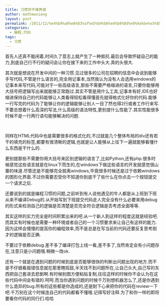 ```yaml
---
title: 习惯并不难养成
author: mathewxiang
layout: post
permalink: /2011/12/%e4%b9%a0%e6%83%af%e5%b9%b6%e4%b8%8d%e9%9a%be%e5%85%bb%e6%88%90/
categories:
  - 编程,代码
tags:
  - 习惯
---
```

首先人还真不能闲着,时间久了意志上就产生了一种抵抗.最后会导致怀疑自己的能力,到底自己行不行的疑问会让你在接下来的工作中头大.真的头很大.

其次就是想说在开发中间的一种习惯.见过很多的公司在招聘的信息中会说到能够手写代码,不管是什么语言的,完全用记事本,当然我认为没有人会选用windows的记事本来写代码,可能对于一些高级语言,那些不需要严格缩进的语言,只要你能够用大括号把逻辑写出来就能够正常跑过.其实不管是用什么工具,记事本有好,IDE也好缩进保持自己的代码能够让人类看得轻松看得懂首先就得格式化好你的代码.能够一行写完的代码为了能够让你的逻辑能够让别人一目了然也得2行或者工作行来写.不要总想着什么高深的写法,什么高级的语法特性,更别提什么性能了.其实性能很多时候不是一行两行语句能够解决的问题.

<!--more-->

 

同样在HTML代码中也是需要很多的格式化的,不过就是几个整体布局的div还有若干的填充的标签,都要有很清晰的逻辑,也就是让人能够从上往下一遍就能够看懂什么东西是干什么的.

更别提那些不需要你用大括号来区别逻辑的语言了,比如Python,还有php.很多时候感觉这些语言就是在linux下而生的,在windows下做这些语言的开发就感觉很山寨的味道.尽管还是不能够完全脱离windows,毕竟很多时候还是过于依赖windows的图形化界面.不过你需要忍受你不知道你到底干了些什么在你点击一个按钮提交一个请求之后.

还要说到的就是编程习惯的问题,之前听到有人说他遇见的牛人都是从上班到下班从来不编译Debug的.从开始写到下班提交代码走人完全没有什么必要来用debug的形式来检测自己的逻辑是否清楚是否完全符合逻辑是否考虑全面等等.

其实这样的实力完全是时间积累出来的吧.从一个新人到这样的程度这就是经验吧.而其实有时候也是需要一种环境或者自己的一个习惯要求来让自己有这样的能力.因为这样会慢慢的提高你的编程效率,而不是总是在写当前的代码还要反复思考刚才的逻辑是否正确.

不要过于依赖debug.差不多了编译打包上线一看,差不多了,当然肯定会有小问题存在,注意只是小问题哦.稍微一改ok.

还有一个就是在遇到问题的时候到底是否能够很快的判断出问题出现的地方.而不是不仔细看报错信息就在那里瞎捣鼓,半天找不到问题所在,让自己头大,自己写的东西把自己套进去悲剧啊.有时候别图方便粘贴复制,往往这样的时候你不会认为在这些代码中间会有错的.呵呵.而当你遇到问题的时候千万别想机器怎么了,还是你遇到什么诡异的bug.所有的这些都是你造成的,还是耐下心来把你的代码在review一下吧.千万别在这个时候连自己的代码都看不懂哦.记得写好注释.为了和你一样的即将要看你代码的同行们.哈哈